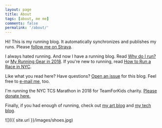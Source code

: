 ```yaml
---
layout: page
title: About
tags: [about, me me]
comments: false
permalink: '/about/'
---
```


Hi! This is my running blog. It automatically synchronizes and publishes my runs. Please [follow me on Strava](https://www.strava.com/athletes/dblockdotorg).

I always hated running. And now I have a running blog. Read [Why do I run?](/2017/10/01/why-do-i-run.html) or [My Running Gear in 2018](/2018/03/04/my-running-gear-in-2018.html). If you're new to running, read [How to Run a Race in NYC](/2018/03/17/how-to-run-a-race-in-nyc-financials-charity.html).

Like what you read here? Have questions? <a href='https://github.com/dblock/run.dblock.org/issues/new'>Open an issue</a> for this blog. Feel free to <a href='mailto:dblock@dblock.org'>e-mail me</a>, too.

I'm running the NYC TCS Marathon in 2018 for TeamForKids charity. <a target='_blank' href='https://runwithtfk.org/Profile/PublicPage/61018'>Please donate here.</a>

Finally, if you had enough of running, check out [my art blog](http://art.dblock.org) and [my tech blog](http://code.dblock.org).

![]({{ site.url }}/images/shoes.jpg)
